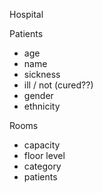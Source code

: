 Hospital

Patients
- age
- name
- sickness
- ill / not (cured??)
- gender
- ethnicity

Rooms
- capacity
- floor level
- category
- patients
